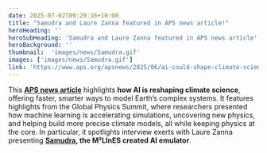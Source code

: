 ```yaml
---
date: 2025-07-02T09:29:16+10:00
title: "Samudra and Laure Zanna featured in APS news article!"
heroHeading: ''
heroSubHeading: 'Samudra and Laure Zanna featured in APS news article'
heroBackground: ''
thumbnail:  'images/news/Samudra.gif'
images: ['images/news/Samudra.gif']
link: 'https://www.aps.org/apsnews/2025/06/ai-could-shape-climate-science?utm_source=jun-amn&utm_medium=email&utm_campaign=jun-amn'
---
```


This **[APS news article](https://www.aps.org/apsnews/2025/06/ai-could-shape-climate-science?utm_source=jun-amn&utm_medium=email&utm_campaign=jun-amn)** highlights **how AI is reshaping climate science**, offering faster, smarter ways to model Earth’s complex systems. It features highlights from the Global Physics Summit, where researchers presented how machine learning is accelerating simulations, uncovering new physics, and helping build more precise climate models, all while keeping physics at the core. In particular, it spotlights interview exerts with Laure Zanna presenting **[Samudra](https://doi.org/10.1029/2024GL114318), the M²LInES created AI emulator**.